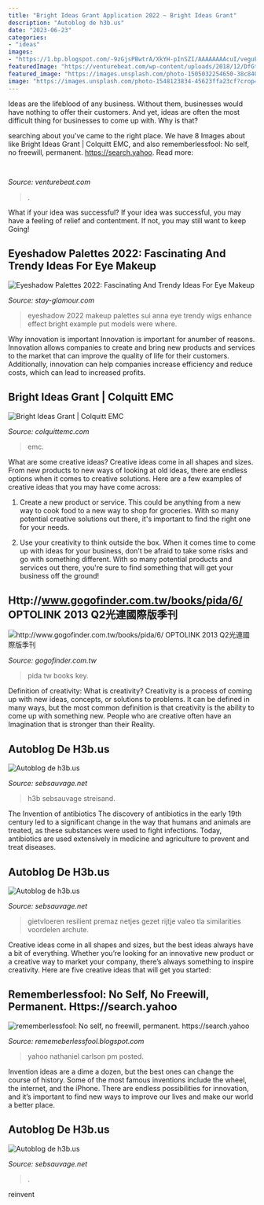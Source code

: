```yaml
---
title: "Bright Ideas Grant Application 2022 ~ Bright Ideas Grant"
description: "Autoblog de h3b.us"
date: "2023-06-23"
categories:
- "ideas"
images:
- "https://1.bp.blogspot.com/-9zGjsPBwtrA/XkYH-pInSZI/AAAAAAAAcuI/veguE82CH0sXb7HM7KPPrQazjz8CYD36QCLcBGAsYHQ/s1600/Untitled461.png"
featuredImage: "https://venturebeat.com/wp-content/uploads/2018/12/DfGtlDKW0AALxnR.jpg?w=800"
featured_image: "https://images.unsplash.com/photo-1505032254650-38c840ef254d?ixlib=rb-0.3.5&amp;q=80&amp;fm=jpg&amp;crop=entropy&amp;cs=tinysrgb&amp;w=1080&amp;fit=max&amp;ixid=eyJhcHBfaWQiOjM2NTI5fQ&amp;s=5da8b7c1daf4aec0c17da17b0784b0be"
image: "https://images.unsplash.com/photo-1548123834-45623ffa23cf?crop=entropy&amp;cs=tinysrgb&amp;fit=max&amp;fm=jpg&amp;ixid=MXwzNjUyOXwwfDF8c2VhcmNofDF8fEZsb29yaW5nfGVufDB8fHw&amp;ixlib=rb-1.2.1&amp;q=80&amp;w=1080"
---
```



Ideas are the lifeblood of any business. Without them, businesses would have nothing to offer their customers. And yet, ideas are often the most difficult thing for businesses to come up with. Why is that?

	

		
searching about  you've came to the right place. We have 8 Images about  like Bright Ideas Grant | Colquitt EMC,  and also rememberlessfool: No self, no freewill, permanent. https://search.yahoo. Read more:
		
    
## 

<img loading=lazy src="https://venturebeat.com/wp-content/uploads/2018/12/DfGtlDKW0AALxnR.jpg?w=800" onerror="this.onerror=null;this.src='https://tse2.mm.bing.net/th?id=OIP.q-8bGSNNa3u3IKVIYiDrvAHaE8&amp;pid=15.1';" alt="">

_Source: venturebeat.com_

>. 

	

What if your idea was successful?
If your idea was successful, you may have a feeling of relief and contentment. If not, you may still want to keep Going!

    
## Eyeshadow Palettes 2022: Fascinating And Trendy Ideas For Eye Makeup

<img loading=lazy src="https://stay-glamour.com/wp-content/uploads/2017/12/eyeshadow-palettes-2018-anna-sui-eyeshadow-palettes-2018.jpg" onerror="this.onerror=null;this.src='https://tse4.mm.bing.net/th?id=OIP.hEiMw_CaktG8X4JL4vjgiAHaDW&amp;pid=15.1';" alt="Eyeshadow Palettes 2022: Fascinating And Trendy Ideas For Eye Makeup">

_Source: stay-glamour.com_

>eyeshadow 2022 makeup palettes sui anna eye trendy wigs enhance effect bright example put models were where. 

	

Why innovation is important
Innovation is important for anumber of reasons. Innovation allows companies to create and bring new products and services to the market that can improve the quality of life for their customers. Additionally, innovation can help companies increase efficiency and reduce costs, which can lead to increased profits.

    
## Bright Ideas Grant | Colquitt EMC

<img loading=lazy src="https://colquittemc.com/uploads/files/53/e5/53e51968768edde64c577b3e685a2b0b.png" onerror="this.onerror=null;this.src='https://tse4.mm.bing.net/th?id=OIP.EfA2g2D4TG6aaN29kF34JwHaHa&amp;pid=15.1';" alt="Bright Ideas Grant | Colquitt EMC">

_Source: colquittemc.com_

>emc. 

	

What are some creative ideas?
Creative ideas come in all shapes and sizes. From new products to new ways of looking at old ideas, there are endless options when it comes to creative solutions. Here are a few examples of creative ideas that you may have come across: 
1. Create a new product or service. This could be anything from a new way to cook food to a new way to shop for groceries. With so many potential creative solutions out there, it's important to find the right one for your needs. 

2. Use your creativity to think outside the box. When it comes time to come up with ideas for your business, don't be afraid to take some risks and go with something different. With so many potential products and services out there, you're sure to find something that will get your business off the ground! 


    
## Http://www.gogofinder.com.tw/books/pida/6/ OPTOLINK 2013 Q2光連國際版季刊

<img loading=lazy src="http://www.gogofinder.com.tw/books/pida/6/s/1372218172irmj7ADf.jpg" onerror="this.onerror=null;this.src='https://tse4.mm.bing.net/th?id=OIP.z7-EeeQ_J0bsWZInD5bBvQHaKf&amp;pid=15.1';" alt="http://www.gogofinder.com.tw/books/pida/6/ OPTOLINK 2013 Q2光連國際版季刊">

_Source: gogofinder.com.tw_

>pida tw books key. 

	

Definition of creativity: What is creativity?
Creativity is a process of coming up with new ideas, concepts, or solutions to problems. It can be defined in many ways, but the most common definition is that creativity is the ability to come up with something new. People who are creative often have an Imagination that is stronger than their Reality.

    
## Autoblog De H3b.us

<img loading=lazy src="https://images.unsplash.com/photo-1505032254650-38c840ef254d?ixlib=rb-0.3.5&amp;q=80&amp;fm=jpg&amp;crop=entropy&amp;cs=tinysrgb&amp;w=1080&amp;fit=max&amp;ixid=eyJhcHBfaWQiOjM2NTI5fQ&amp;s=5da8b7c1daf4aec0c17da17b0784b0be" onerror="this.onerror=null;this.src='https://tse4.mm.bing.net/th?id=OIP.eQeJJF5YppSmlt44r8vb5AHaE8&amp;pid=15.1';" alt="Autoblog de h3b.us">

_Source: sebsauvage.net_

>h3b sebsauvage streisand. 

	

The Invention of antibiotics
The discovery of antibiotics in the early 19th century led to a significant change in the way that humans and animals are treated, as these substances were used to fight infections. Today, antibiotics are used extensively in medicine and agriculture to prevent and treat diseases.

    
## Autoblog De H3b.us

<img loading=lazy src="https://images.unsplash.com/photo-1548123834-45623ffa23cf?crop=entropy&amp;cs=tinysrgb&amp;fit=max&amp;fm=jpg&amp;ixid=MXwzNjUyOXwwfDF8c2VhcmNofDF8fEZsb29yaW5nfGVufDB8fHw&amp;ixlib=rb-1.2.1&amp;q=80&amp;w=1080" onerror="this.onerror=null;this.src='https://tse1.mm.bing.net/th?id=OIP.dKMCneU_Q_TfflszTjyG3wHaE8&amp;pid=15.1';" alt="Autoblog de h3b.us">

_Source: sebsauvage.net_

>gietvloeren resilient premaz netjes gezet rijtje valeo tla similarities voordelen archute. 

	

Creative ideas come in all shapes and sizes, but the best ideas always have a bit of everything. Whether you’re looking for an innovative new product or a creative way to market your company, there’s always something to inspire creativity. Here are five creative ideas that will get you started: 

    
## Rememberlessfool: No Self, No Freewill, Permanent. Https://search.yahoo

<img loading=lazy src="https://1.bp.blogspot.com/-9zGjsPBwtrA/XkYH-pInSZI/AAAAAAAAcuI/veguE82CH0sXb7HM7KPPrQazjz8CYD36QCLcBGAsYHQ/s1600/Untitled461.png" onerror="this.onerror=null;this.src='https://tse4.mm.bing.net/th?id=OIP.t6KNmejnGeyFrb0AacvcuAHaEK&amp;pid=15.1';" alt="rememberlessfool: No self, no freewill, permanent. https://search.yahoo">

_Source: rememeberlessfool.blogspot.com_

>yahoo nathaniel carlson pm posted. 

	

Invention ideas are a dime a dozen, but the best ones can change the course of history. Some of the most famous inventions include the wheel, the internet, and the iPhone. There are endless possibilities for innovation, and it’s important to find new ways to improve our lives and make our world a better place.

    
## Autoblog De H3b.us

<img loading=lazy src="https://images.unsplash.com/photo-1500628550463-c8881a54d4d4?ixlib=rb-1.2.1&amp;q=80&amp;fm=jpg&amp;crop=entropy&amp;cs=tinysrgb&amp;w=1080&amp;fit=max&amp;ixid=eyJhcHBfaWQiOjM2NTI5fQ" onerror="this.onerror=null;this.src='https://tse3.mm.bing.net/th?id=OIP.1roFsjJEfPdBahhyhT7zXAHaE8&amp;pid=15.1';" alt="Autoblog de h3b.us">

_Source: sebsauvage.net_

>. 

	

reinvent

